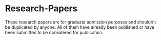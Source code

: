 # Research-Papers

These research papers are for graduate admission purposes and shouldn't be duplicated by anyone. All of them have already been published or have been submitted to be considered for publication. 
